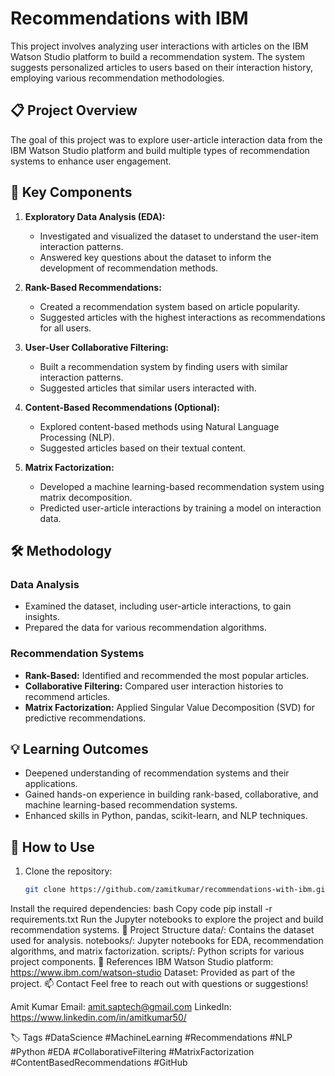 # Recommendations with IBM

This project involves analyzing user interactions with articles on the IBM Watson Studio platform to build a recommendation system. The system suggests personalized articles to users based on their interaction history, employing various recommendation methodologies.


## 📋 Project Overview

The goal of this project was to explore user-article interaction data from the IBM Watson Studio platform and build multiple types of recommendation systems to enhance user engagement.


## 🔑 Key Components

1. **Exploratory Data Analysis (EDA):**
   - Investigated and visualized the dataset to understand the user-item interaction patterns.
   - Answered key questions about the dataset to inform the development of recommendation methods.

2. **Rank-Based Recommendations:**
   - Created a recommendation system based on article popularity.
   - Suggested articles with the highest interactions as recommendations for all users.

3. **User-User Collaborative Filtering:**
   - Built a recommendation system by finding users with similar interaction patterns.
   - Suggested articles that similar users interacted with.

4. **Content-Based Recommendations (Optional):**
   - Explored content-based methods using Natural Language Processing (NLP).
   - Suggested articles based on their textual content.

5. **Matrix Factorization:**
   - Developed a machine learning-based recommendation system using matrix decomposition.
   - Predicted user-article interactions by training a model on interaction data.


## 🛠️ Methodology

### **Data Analysis**
- Examined the dataset, including user-article interactions, to gain insights.
- Prepared the data for various recommendation algorithms.

### **Recommendation Systems**
- **Rank-Based:** Identified and recommended the most popular articles.
- **Collaborative Filtering:** Compared user interaction histories to recommend articles.
- **Matrix Factorization:** Applied Singular Value Decomposition (SVD) for predictive recommendations.

## 💡 Learning Outcomes
- Deepened understanding of recommendation systems and their applications.
- Gained hands-on experience in building rank-based, collaborative, and machine learning-based recommendation systems.
- Enhanced skills in Python, pandas, scikit-learn, and NLP techniques.

## 🚀 How to Use

1. Clone the repository:
   ```bash
   git clone https://github.com/zamitkumar/recommendations-with-ibm.git
Install the required dependencies:
bash
Copy code
pip install -r requirements.txt
Run the Jupyter notebooks to explore the project and build recommendation systems.
📁 Project Structure
data/: Contains the dataset used for analysis.
notebooks/: Jupyter notebooks for EDA, recommendation algorithms, and matrix factorization.
scripts/: Python scripts for various project components.
🔗 References
IBM Watson Studio platform: https://www.ibm.com/watson-studio
Dataset: Provided as part of the project.
📫 Contact
Feel free to reach out with questions or suggestions!

Amit Kumar
Email: amit.saptech@gmail.com
LinkedIn: https://www.linkedin.com/in/amitkumar50/

🏷️ Tags
#DataScience #MachineLearning #Recommendations #NLP #Python #EDA #CollaborativeFiltering #MatrixFactorization #ContentBasedRecommendations #GitHub
